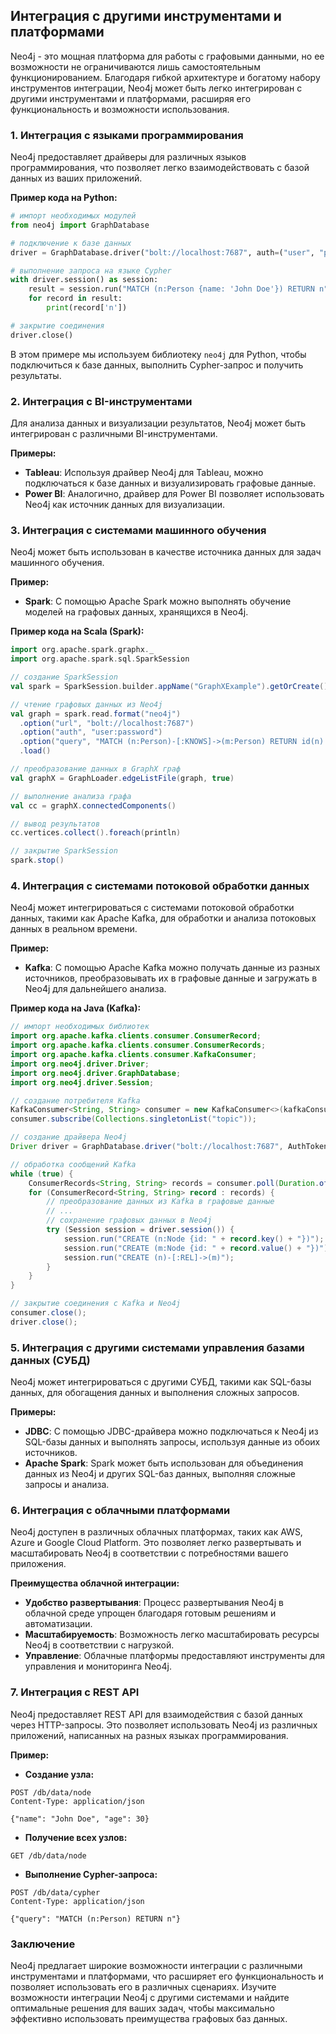 ## Интеграция с другими инструментами и платформами

Neo4j - это мощная платформа для работы с графовыми данными, но ее возможности не ограничиваются лишь самостоятельным функционированием. 
Благодаря гибкой архитектуре и богатому набору инструментов интеграции, Neo4j может быть легко интегрирован с другими инструментами и платформами, расширяя его функциональность и возможности использования.

### 1. Интеграция с языками программирования

Neo4j предоставляет драйверы для различных языков программирования, что позволяет легко взаимодействовать с базой данных из ваших приложений. 

**Пример кода на Python:**

```python
# импорт необходимых модулей
from neo4j import GraphDatabase

# подключение к базе данных
driver = GraphDatabase.driver("bolt://localhost:7687", auth=("user", "password"))

# выполнение запроса на языке Cypher
with driver.session() as session:
    result = session.run("MATCH (n:Person {name: 'John Doe'}) RETURN n")
    for record in result:
        print(record['n'])

# закрытие соединения
driver.close()
```

В этом примере мы используем библиотеку `neo4j` для Python, чтобы подключиться к базе данных, выполнить Cypher-запрос и получить результаты.

### 2.  Интеграция с BI-инструментами

Для анализа данных и визуализации результатов, Neo4j может быть интегрирован с различными BI-инструментами. 

**Примеры:**

* **Tableau**: Используя драйвер Neo4j для Tableau, можно подключаться к базе данных и визуализировать графовые данные.
* **Power BI**: Аналогично, драйвер для Power BI позволяет использовать Neo4j как источник данных для визуализации.

### 3.  Интеграция с системами машинного обучения

Neo4j может быть использован в качестве источника данных для задач машинного обучения. 

**Пример:**

* **Spark**: С помощью Apache Spark можно выполнять обучение моделей на графовых данных, хранящихся в Neo4j.

**Пример кода на Scala (Spark):**

```scala
import org.apache.spark.graphx._
import org.apache.spark.sql.SparkSession

// создание SparkSession
val spark = SparkSession.builder.appName("GraphXExample").getOrCreate()

// чтение графовых данных из Neo4j
val graph = spark.read.format("neo4j")
  .option("url", "bolt://localhost:7687")
  .option("auth", "user:password")
  .option("query", "MATCH (n:Person)-[:KNOWS]->(m:Person) RETURN id(n) AS src, id(m) AS dst")
  .load()

// преобразование данных в GraphX граф
val graphX = GraphLoader.edgeListFile(graph, true)

// выполнение анализа графа
val cc = graphX.connectedComponents()

// вывод результатов
cc.vertices.collect().foreach(println)

// закрытие SparkSession
spark.stop()
```

### 4.  Интеграция с системами потоковой обработки данных

Neo4j может интегрироваться с системами потоковой обработки данных, такими как Apache Kafka, для обработки и анализа потоковых данных в реальном времени.

**Пример:**

* **Kafka**: С помощью Apache Kafka можно получать данные из разных источников, преобразовывать их в графовые данные и загружать в Neo4j для дальнейшего анализа.

**Пример кода на Java (Kafka):**

```java
// импорт необходимых библиотек
import org.apache.kafka.clients.consumer.ConsumerRecord;
import org.apache.kafka.clients.consumer.ConsumerRecords;
import org.apache.kafka.clients.consumer.KafkaConsumer;
import org.neo4j.driver.Driver;
import org.neo4j.driver.GraphDatabase;
import org.neo4j.driver.Session;

// создание потребителя Kafka
KafkaConsumer<String, String> consumer = new KafkaConsumer<>(kafkaConsumerProps);
consumer.subscribe(Collections.singletonList("topic"));

// создание драйвера Neo4j
Driver driver = GraphDatabase.driver("bolt://localhost:7687", AuthTokens.basic("user", "password"));

// обработка сообщений Kafka
while (true) {
    ConsumerRecords<String, String> records = consumer.poll(Duration.ofMillis(100));
    for (ConsumerRecord<String, String> record : records) {
        // преобразование данных из Kafka в графовые данные
        // ...
        // сохранение графовых данных в Neo4j
        try (Session session = driver.session()) {
            session.run("CREATE (n:Node {id: " + record.key() + "})");
            session.run("CREATE (m:Node {id: " + record.value() + "})");
            session.run("CREATE (n)-[:REL]->(m)");
        }
    }
}

// закрытие соединения с Kafka и Neo4j
consumer.close();
driver.close();
```

### 5.  Интеграция с другими системами управления базами данных (СУБД)

Neo4j может интегрироваться с другими СУБД, такими как SQL-базы данных, для обогащения данных и выполнения сложных запросов.

**Примеры:**

* **JDBC**: С помощью JDBC-драйвера можно подключаться к Neo4j из SQL-базы данных и выполнять запросы, используя данные из обоих источников.
* **Apache Spark**: Spark может быть использован для объединения данных из Neo4j и других SQL-баз данных, выполняя сложные запросы и анализа.

### 6.  Интеграция с облачными платформами

Neo4j доступен в различных облачных платформах, таких как AWS, Azure и Google Cloud Platform. Это позволяет легко развертывать и масштабировать Neo4j в соответствии с потребностями вашего приложения.

**Преимущества облачной интеграции:**

* **Удобство развертывания**: Процесс развертывания Neo4j в облачной среде упрощен благодаря готовым решениям и автоматизации.
* **Масштабируемость**: Возможность легко масштабировать ресурсы Neo4j в соответствии с нагрузкой.
* **Управление**: Облачные платформы предоставляют инструменты для управления и мониторинга Neo4j.

### 7.  Интеграция с REST API

Neo4j предоставляет REST API для взаимодействия с базой данных через HTTP-запросы. Это позволяет использовать Neo4j из различных приложений, написанных на разных языках программирования.

**Пример:**

* **Создание узла:**

```
POST /db/data/node
Content-Type: application/json

{"name": "John Doe", "age": 30}
```

* **Получение всех узлов:**

```
GET /db/data/node
```

* **Выполнение Cypher-запроса:**

```
POST /db/data/cypher
Content-Type: application/json

{"query": "MATCH (n:Person) RETURN n"}
```

### Заключение

Neo4j предлагает широкие возможности интеграции с различными инструментами и платформами, что расширяет его функциональность и позволяет использовать его в различных сценариях. 
Изучите возможности интеграции Neo4j с другими системами и найдите оптимальные решения для ваших задач, чтобы максимально эффективно использовать преимущества графовых баз данных.
